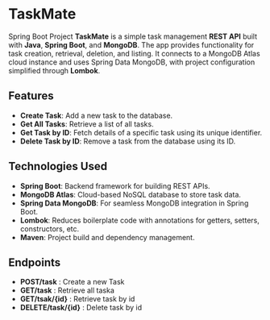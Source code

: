# TaskMate
Spring Boot Project
**TaskMate** is a simple task management **REST API** built with **Java**, **Spring Boot**, and **MongoDB**. The app provides functionality for task creation, retrieval, deletion, and listing. It connects to a MongoDB Atlas cloud instance and uses Spring Data MongoDB, with project configuration simplified through **Lombok**.


## Features
- **Create Task**: Add a new task to the database.
- **Get All Tasks**: Retrieve a list of all tasks.
- **Get Task by ID**: Fetch details of a specific task using its unique identifier.
- **Delete Task by ID**: Remove a task from the database using its ID.

## Technologies Used
-  **Spring Boot**: Backend framework for building REST APIs.
-  **MongoDB Atlas**: Cloud-based NoSQL database to store task data.
-  **Spring Data MongoDB**: For seamless MongoDB integration in Spring Boot.
-  **Lombok**: Reduces boilerplate code with annotations for getters, setters, constructors, etc.
-  **Maven**: Project build and dependency management.

## Endpoints
-  **POST/task** : Create a new Task
-  **GET/task** : Retrieve all taska
-  **GET/tsak/{id}** : Retrieve task by id
-  **DELETE/task/{id}** : Delete task by id


